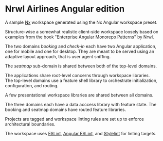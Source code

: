 # Nrwl Airlines Angular edition

A sample [Nx](https://nx.dev/) workspace generated using the Nx Angular
workspace preset.

Structure-wise a somewhat realistic client-side workspace loosely based on
examples from the book "[Enterprise Angular Monorepo Patterns](https://go.nrwl.io/angular-enterprise-monorepo-patterns-new-book)"
by [Nrwl](https://nrwl.io/).

The two domains _booking_ and _check-in_ each have two Angular application, one
for mobile and one for desktop. They are meant to be served using an adaptive
layout approach, that is user agent sniffing.

The _seatmap_ sub-domain is shared between both of the top-level domains.

The applications share root-level concerns through workspace libraries. The
top-level domains use a feature shell library to orchestrate initialization,
configuration, and routing.

A few presentational workspace libraries are shared between all domains.

The three domains each have a data acccess library with feature state. The
booking and seatmap domains have routed feature libraries.

Projects are tagged and workspace linting rules are set up to enforce
architectural boundaries.

The workspace uses [ESLint](https://eslint.org/), [Angular ESLint](https://github.com/angular-eslint/angular-eslint),
and [Stylelint](https://stylelint.io/) for linting targets.
